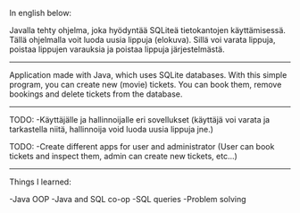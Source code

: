 In english below:


Javalla tehty ohjelma, joka hyödyntää SQLiteä tietokantojen käyttämisessä. Tällä ohjelmalla voit luoda uusia lippuja (elokuva).
Sillä voi varata lippuja, poistaa lippujen varauksia ja poistaa lippuja järjestelmästä.

___________________________________________________________________________________________________


Application made with Java, which uses SQLite databases. With this simple program, you can create new (movie) tickets.
You can book them, remove bookings and delete tickets from the database.

___________________________________________________________________________________________________

TODO:
-Käyttäjälle ja hallinnoijalle eri sovellukset (käyttäjä voi varata ja tarkastella niitä, hallinnoija void luoda uusia lippuja jne.)



TODO:
-Create different apps for user and administrator (User can book tickets and inspect them, admin can create new tickets, etc...)


____________________________________________________________________________________________________

Things I learned:

-Java OOP
-Java and SQL co-op
-SQL queries
-Problem solving
